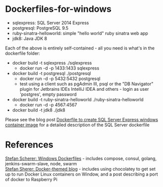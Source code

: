 # Dockerfiles-for-windows

* sqlexpress: SQL Server 2014 Express
* postgresql: PostgreSQL 9.5
* ruby-sinatra-helloworld: simple "hello world" ruby sinatra web app
* jdk8: Java JDK 8

Each of the above is entirely self-contained - all you need is what's in the dockerfile folder:
* docker build -t sqlexpress ./sqlexpress
  * docker run -d -p 1433:1433 sqlexpress
* docker build -t postgresql ./postgresql
  * docker run -d -p 5432:5432 postgresql
  * test using a client such as pgAdmin III, psql or the "DB Navigator" plugin for Jetbrains IDEs IntelliJ IDEA and others - login as user 'postgres', empty password
* docker build -t ruby-sinatra-helloworld ./ruby-sinatra-helloworld
  * docker run -d -p 4567:4567
* docker build -t jdk8 ./jdk8

Please see the blog post [Dockerfile to create SQL Server Express windows container image](http://26thcentury.com/2016/01/03/dockerfile-to-create-sql-server-express-windows-container-image/) for a detailed description of the SQL Server dockerfile

# References
[Stefan Scherer: Windows Dockerfiles](https://github.com/StefanScherer/dockerfiles-windows) - includes compose, consul, golang, jenkins-swarm-slave, node, swarm <br />
[Stefan Sherer: Docker-themed blog](https://stefanscherer.github.io/) - includes using chocolatey to get set up to run Docker Linux containers on Window, and a post describing a port of docker to Raspberry Pi <br />
